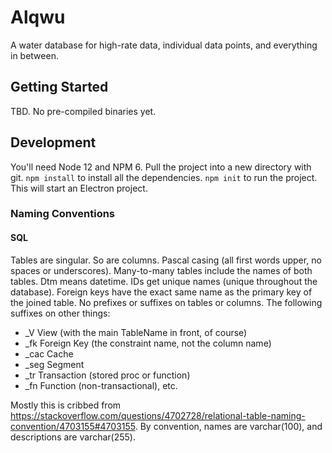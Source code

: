 Alqwu
=====
A water database for high-rate data, individual data points, and everything in between.

Getting Started
---------------
TBD.  No pre-compiled binaries yet.

Development
-----------
You'll need Node 12 and NPM 6.  Pull the project into a new directory with git.  `npm install` to install all the dependencies. `npm init` to run the project.  This will start an Electron project.

### Naming Conventions
#### SQL
Tables are singular.  So are columns.  Pascal casing (all first words upper, no spaces or underscores).  Many-to-many tables include the names of both tables.  Dtm means datetime.  IDs get unique names (unique throughout the database).  Foreign keys have the exact same name as the primary key of the joined table.  No prefixes or suffixes on tables or columns.  The following suffixes on other things:
* _V View (with the main TableName in front, of course)
* _fk Foreign Key (the constraint name, not the column name)
* _cac Cache
* _seg Segment
* _tr Transaction (stored proc or function)
* _fn Function (non-transactional), etc.

Mostly this is cribbed from https://stackoverflow.com/questions/4702728/relational-table-naming-convention/4703155#4703155.
By convention, names are varchar(100), and descriptions are varchar(255).